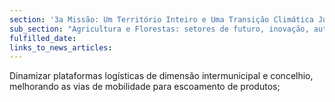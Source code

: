 ```yaml
---
section: '3a Missão: Um Território Inteiro e Uma Transição Climática Justa'
sub_section: "Agricultura e Florestas: setores de futuro, inovação, autonomia e investimento"
fulfilled_date:
links_to_news_articles:
---
```


Dinamizar plataformas logísticas de dimensão intermunicipal e concelhio, melhorando as vias de mobilidade para escoamento de produtos;